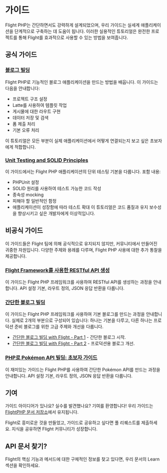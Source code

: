# 가이드

Flight PHP는 간단하면서도 강력하게 설계되었으며, 우리 가이드는 실세계 애플리케이션을 단계적으로 구축하는 데 도움이 됩니다. 이러한 실용적인 튜토리얼은 완전한 프로젝트를 통해 Flight를 효과적으로 사용할 수 있는 방법을 보여줍니다.

## 공식 가이드

### [블로그 빌딩](/guides/blog)
Flight PHP로 기능적인 블로그 애플리케이션을 만드는 방법을 배웁니다. 이 가이드는 다음을 안내합니다:
- 프로젝트 구조 설정
- Latte를 사용하여 템플릿 작업
- 게시물에 대한 라우트 구현
- 데이터 저장 및 검색
- 폼 제출 처리
- 기본 오류 처리

이 튜토리얼은 모든 부분이 실제 애플리케이션에서 어떻게 연결되는지 보고 싶은 초보자에게 적합합니다.

### [Unit Testing and SOLID Principles](/guides/unit-testing)

이 가이드에서는 Flight PHP 애플리케이션의 단위 테스팅 기본을 다룹니다. 포함 내용:
- PHPUnit 설정
- SOLID 원리를 사용하여 테스트 가능한 코드 작성
- 종속성 mocking
- 피해야 할 일반적인 함정
- 애플리케이션이 성장함에 따라 테스트 확대
이 튜토리얼은 코드 품질과 유지 보수성을 향상시키고 싶은 개발자에게 이상적입니다.

## 비공식 가이드

이 가이드들은 Flight 팀에 의해 공식적으로 유지되지 않지만, 커뮤니티에서 만들어진 귀중한 자원입니다. 다양한 주제와 용례를 다루며, Flight PHP 사용에 대한 추가 통찰을 제공합니다.

### [Flight Framework를 사용한 RESTful API 생성](https://dev.to/n0nag0n/creating-a-restful-api-with-flight-framework-56lj)

이 가이드는 Flight PHP 프레임워크를 사용하여 RESTful API를 생성하는 과정을 안내합니다. API 설정 기본, 라우트 정의, JSON 응답 반환을 다룹니다.

### [간단한 블로그 빌딩](https://dev.to/n0nag0n/building-a-simple-blog-with-flight-part-1-4ap8)

이 가이드는 Flight PHP 프레임워크를 사용하여 기본 블로그를 만드는 과정을 안내합니다. 실제로 2개의 부분으로 구성되어 있습니다: 하나는 기본을 다루고, 다른 하나는 프로덕션 준비 블로그를 위한 고급 주제와 개선을 다룹니다.

- [간단한 블로그 빌딩 with Flight - Part 1](https://dev.to/n0nag0n/building-a-simple-blog-with-flight-part-1-4ap8) - 간단한 블로그 시작.
- [간단한 블로그 빌딩 with Flight - Part 2](https://dev.to/n0nag0n/building-a-simple-blog-with-flight-part-2-5acb) - 프로덕션용 블로그 개선.

### [PHP로 Pokémon API 빌딩: 초보자 가이드](https://dev.to/n0nag0n/building-a-pokemon-api-in-php-a-beginners-guide-3an8)

이 재미있는 가이드는 Flight PHP를 사용하여 간단한 Pokémon API를 만드는 과정을 안내합니다. API 설정 기본, 라우트 정의, JSON 응답 반환을 다룹니다.

## 기여

가이드 아이디어가 있나요? 실수를 발견했나요? 기여를 환영합니다! 우리 가이드는 [FlightPHP 문서 저장소](https://github.com/flightphp/docs)에서 유지됩니다.

Flight로 흥미로운 것을 만들었고, 가이드로 공유하고 싶다면 풀 리퀘스트를 제출하세요. 지식을 공유하면 Flight 커뮤니티가 성장합니다.

## API 문서 찾기?

Flight의 핵심 기능과 메서드에 대한 구체적인 정보를 찾고 있다면, 우리 문서의 Learn 섹션을 확인하세요.